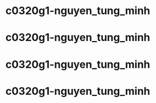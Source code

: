 # c0320g1-nguyen_tung_minh
# c0320g1-nguyen_tung_minh
# c0320g1-nguyen_tung_minh
# c0320g1-nguyen_tung_minh

